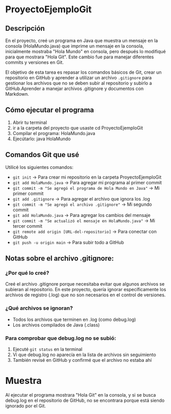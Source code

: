 # ProyectoEjemploGit

## Descripción
En el proyecto, creé un programa en Java que muestra un mensaje en la consola (HolaMundo.java) que imprime un mensaje en la consola, inicialmente mostraba "Hola Mundo" en consola, pero después lo modifiqué para que mostrara "Hola Git". Este cambio fue para manejar diferentes commits y versiones en Git.

El objetivo de esta tarea es repasar los comandos básicos de Git, crear un repositorio en GitHub y aprender a utilizar un archivo `.gitignore` para gestionar los archivos que no se deben subir al repositorio y subirlo a GitHub.Aprender a manejar archivos .gitignore y documentos con Markdown.


## Cómo ejecutar el programa
1. Abrir tu terminal
2. ir a la carpeta del proyecto que usaste cd ProyectoEjemploGit
3. Compilar el programa: HolaMundo.java
4. Ejecútarlo: java HolaMundo

## Comandos Git que usé
Utilicé los siguientes comandos:
- `git init` → Para crear mi repositorio en la carpeta ProyectoEjemploGit
- `git add HolaMundo.java` → Para agregar mi programa al primer commit
- `git commit -m "Se agregó el programa de Hola Mundo en Java"` → Mi primer commit
- `git add .gitignore` → Para agregar el archivo que ignora los .log
- `git commit -m "Se agregó el archivo .gitignore"` → Mi segundo commit
- `git add HolaMundo.java` → Para agregar los cambios del mensaje
- `git commit -m "Se actualizó el mensaje en HolaMundo.java"` → Mi tercer commit
- `git remote add origin [URL-del-repositorio]` → Para conectar con GitHub
- `git push -u origin main` → Para subir todo a GitHub

##  Notas sobre el archivo .gitignore:
### ¿Por qué lo creé?
Creé el archivo .gitignore porque necesitaba evitar que algunos archivos se subieran al repositorio. En este  proyecto, quería ignorar específicamente los archivos de registro (.log) que no son necesarios en el control de versiones.
### ¿Qué archivos se ignoran?
- Todos los archivos que terminen en .log (como debug.log)
- Los archivos compilados de Java (.class)

### Para comprobar que debug.log no se subió:
1. Ejecuté `git status` en la terminal
2. Vi que debug.log no aparecía en la lista de archivos sin seguimiento
3. También revisé en GitHub y confirmé que el archivo no estaba ahí

# Muestra
Al ejecutar el programa mostrara "Hola Git" en la consola, y si se busca debug.log en el repositorio de GitHub, no se encontrara porque está siendo ignorado por el Git.